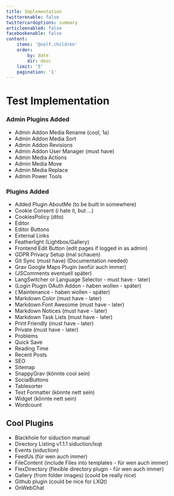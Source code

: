 ```yaml
---
title: Implementation
twitterenable: false
twittercardoptions: summary
articleenabled: false
facebookenable: false
content:
    items: '@self.children'
    order:
        by: date
        dir: desc
    limit: '5'
    pagination: '1'
---
```


# Test Implementation

### Admin Plugins Added

* Admin Addon Media Rename  (cool, 1a)
* Admin Addon Media Sort 
* Admin Addon Revisions 
* Admin Addon User Manager (must have)
* Admin Media Actions
* Admin Media Move
* Admin Media Replace
* Admin Power Tools
 
### Plugins Added

* Added Plugin AboutMe (to be built in somewhere)
* Cookie Consent (i hate it, but ...)
* CookiesPolicy (dito)
* Editor
* Editor Buttons
* External Links
* Featherlight (Lightbox/Gallery)
* Frontend Edit Button (edit pages if logged in as admin)
* GDPR Privacy Setup (mal schauen)
* Git Sync (must have) (Documentation needed)
* Grav Google Maps Plugin (wofür auch immer)
* (JSComments eventuell später)
* LangSwitcher or Language Selector - must have - later)
* (Login Plugin OAuth Addon - haben wollen - später)
* ( Maintenance - haben wollen - später)
* Markdown Color (must have - later)
* Markdown Font Awesome (must have - later)
* Markdown Notices (must have - later)
* Markdown Task Lists  (must have - later)
* Print Friendly (must have - later)
* Private (must have - later)
* Problems 
* Quick Save 
* Reading Time
*  Recent Posts  
* SEO 
* Sitemap
* SnappyGrav (könnte cool sein)
* SocialButtons 
* Tablesorter
* Text Formatter (könnte nett sein)
*  Widget  (könnte nett sein)
*  Wordcount



## Cool Plugins

* Blackhole for siduction manual
* Directory Listing v1.1.1 siduction/lxqt
* Events (siduction)
* FeedUs (für wen auch immer)
* FileContent (include Files into templates - für wen auch immer)
* FlexDirectory (flexible directory plugin - für wen auch immer)
* Gallery (from folder images) (could be really nice)
* Github plugin (could be nice for LXQt)
* OnWebChat

